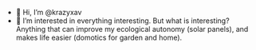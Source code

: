 - 👋 Hi, I’m @krazyxav
- 👀 I’m interested in everything interesting.
But what is interesting? Anything that can improve my ecological autonomy (solar panels), and makes life easier (domotics for garden and home).

<!---
krazyxav/krazyxav is a ✨ special ✨ repository because its `README.md` (this file) appears on your GitHub profile.
You can click the Preview link to take a look at your changes.
--->
